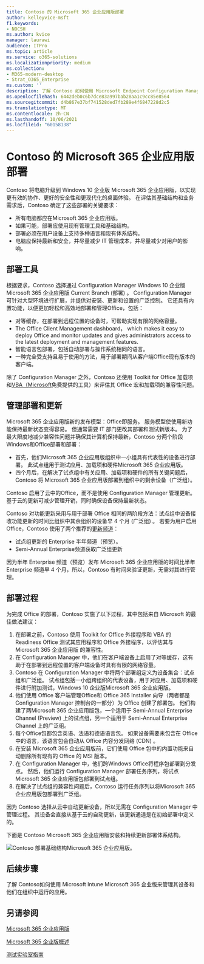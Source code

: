 ```yaml
---
title: Contoso 的 Microsoft 365 企业应用版部署
author: kelleyvice-msft
f1.keywords:
- NOCSH
ms.author: kvice
manager: laurawi
audience: ITPro
ms.topic: article
ms.service: o365-solutions
ms.localizationpriority: medium
ms.collection:
- M365-modern-desktop
- Strat_O365_Enterprise
ms.custom: ''
description: 了解 Contoso 如何使用 Microsoft Endpoint Configuration Manager 来部署 Microsoft 365 企业应用版。
ms.openlocfilehash: 6442deb0c6b7dce83a997bab28aa1c9cc85e8564
ms.sourcegitcommit: d4b867e37bf741528ded7fb289e4f6847228d2c5
ms.translationtype: MT
ms.contentlocale: zh-CN
ms.lasthandoff: 10/06/2021
ms.locfileid: "60158138"
---
```

# <a name="microsoft-365-apps-for-enterprise-deployment-for-contoso"></a>Contoso 的 Microsoft 365 企业应用版部署

Contoso 将电脑升级到 Windows 10 企业版 Microsoft 365 企业应用版，以实现更有效的协作、更好的安全性和更现代化的桌面体验。 在评估其基础结构和业务需求后，Contoso 确定了这些部署的关键要求：

- 所有电脑都应在Microsoft 365 企业应用版。
- 如果可能，部署应使用现有管理工具和基础结构。
- 部署必须在用户设备上支持多种语言和现有体系结构。
- 电脑应保持最新和安全，并尽量减少 IT 管理成本，并尽量减少对用户的影响。

## <a name="deployment-tools"></a>部署工具

根据要求，Contoso 选择通过 Configuration Manager Windows 10 企业版 Microsoft 365 企业应用版 Current Branch (部署) 。 Configuration Manager 可针对大型环境进行扩展，并提供对安装、更新和设置的广泛控制。 它还具有内置功能，以便更加轻松和高效地部署和管理Office，包括：

- 对等缓存，在部署到远程位置的设备时，可帮助实现有限的网络容量。
- The Office Client Management dashboard， which makes it easy to deploy Office and monitor updates and gives administrators access to the latest deployment and management features.
- 智能语言包部署，包括自动部署与操作系统相同的语言。
- 一种完全受支持且易于使用的方法，用于部署期间从客户端Office现有版本的客户端。

除了 Configuration Manager 之外，Contoso 还使用 Toolkit for Office 加载项和[VBA（Microsoft](/deployoffice/readiness-toolkit-application-compatibility-microsoft-365-apps)免费提供的工具）来评估其 Office 宏和加载项的兼容性问题。

## <a name="managing-deployment-and-updates"></a>管理部署和更新

Microsoft 365 企业应用版新的发布模型：Office即服务。 服务模型使使用新功能保持最新状态变得容易。 但通常需要 IT 部门更改其部署和测试新版本。 为了最大限度地减少兼容性问题并确保其计算机保持最新，Contoso 分两个阶段Windows和Office部署和部署：

- 首先，他们Microsoft 365 企业应用版组织中一小组具有代表性的设备进行部署。 此试点组用于测试应用、加载项和硬件Microsoft 365 企业应用版。
- 四个月后，在解决了试点组中有关应用、加载项和硬件的所有关键问题后，Contoso 将 Microsoft 365 企业应用版部署到组织中的剩余设备（广泛组）。

Contoso 启用了云中的Office，而不是使用 Configuration Manager 管理更新。 基于云的更新可减少管理开销，同时确保设备保持最新状态。

Contoso 对功能更新采用与用于部署 Office 相同的两阶段方法：试点组中设备接收功能更新的时间比组织中其余组织的设备早 4 个月 (广泛组) 。 若要为用户启用Office，Contoso 使用了两个推荐的[更新频道](/DeployOffice/overview-update-channels)：

- 试点组更新的 Enterprise 半年频道（预览）。
- Semi-Annual Enterprise频道获取广泛组更新

因为半年 Enterprise 频道（预览）发布 Microsoft 365 企业应用版的时间比半年 Enterprise 频道早 4 个月，所以，Contoso 有时间来验证更新，无需对其进行管理。

## <a name="deployment-process"></a>部署过程

为完成 Office 的部署，Contoso 实施了以下过程，其中包括来自 Microsoft 的最佳做法建议：

1. 在部署之前，Contoso 使用 Toolkit for Office 外接程序和 VBA 的 Readiness Office 测试其应用程序和 Office 外接程序，以评估其与 Microsoft 365 企业应用版 的兼容性。
1. 在 Configuration Manager 中，他们在客户端设备上启用了对等缓存，这有助于在部署到远程位置的客户端设备时具有有限的网络容量。 
1. Contoso 在 Configuration Manager 中将两个部署组定义为设备集合：试点组和广泛组。 试点组包括一小组跨组织的代表设备，用于对应用、加载项和硬件进行附加测试，Windows 10 企业版Microsoft 365 企业应用版。
1. 他们使用 Office 客户端管理Office和 Office 365 Installer 向导（两者都是 Configuration Manager 控制台的一部分）为 Office 创建了部署包。 他们构建了两Microsoft 365 企业应用版包，一个适用于 Semi-Annual Enterprise Channel (Preview) 上的试点组，另一个适用于 Semi-Annual Enterprise Channel 上的广泛组。
2. 每个Office包都包含英语、法语和德语语言包。 如果设备需要未包含在 Office 中的语言，该语言包会自动从 Office 内容分发网络 (CDN) 。
3. 在安装 Microsoft 365 企业应用版前，它们使用 Office 包中的内置功能来自动删除所有现有的 Office 的 MSI 版本。
4. 在 Configuration Manager 中，他们跨Windows Office将程序包部署到分发点。 然后，他们运行 Configuration Manager 部署任务序列，将试点Microsoft 365 企业应用版包部署到试点组。
5. 在解决了试点组的兼容性问题后，Contoso 运行任务序列以将Microsoft 365 企业应用版包部署到广泛组。

因为 Contoso 选择从云中自动更新设备，所以无需在 Configuration Manager 中管理过程。 其设备会直接从基于云的自动更新，该更新通道是在初始部署中定义的。

下面是 Contoso Microsoft 365 企业应用版安装和持续更新部署体系结构。

![Contoso 部署基础结构Microsoft 365 企业应用版。](../media/contoso-o365pp/contoso-o365pp-fig1.png)
 
## <a name="next-step"></a>后续步骤

了解 Contoso[](contoso-mdm.md)如何使用 Microsoft Intune Microsoft 365 企业版来管理其设备和他们在组织中运行的应用。

## <a name="see-also"></a>另请参阅

[Microsoft 365 企业应用版](/deployoffice/deployment-guide-microsoft-365-apps)

[Microsoft 365 企业版概述](microsoft-365-overview.md)

[测试实验室指南](m365-enterprise-test-lab-guides.md)